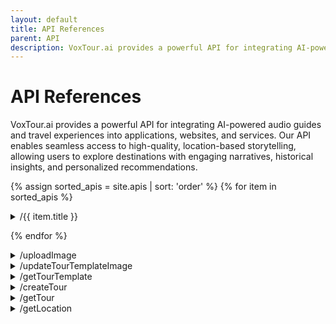 ```yaml
---
layout: default
title: API References
parent: API
description: VoxTour.ai provides a powerful API for integrating AI-powered audio guides and travel experiences into applications, websites, and services. Our API enables seamless access to high-quality, location-based storytelling, allowing users to explore destinations with engaging narratives, historical insights, and personalized recommendations.
---
```


# API References

VoxTour.ai provides a powerful API for integrating AI-powered audio guides and travel experiences into applications, websites, and services. Our API enables seamless access to high-quality, location-based storytelling, allowing users to explore destinations with engaging narratives, historical insights, and personalized recommendations.

{% assign sorted_apis = site.apis | sort: 'order' %}
{% for item in sorted_apis %}

<details>
    <summary>/{{ item.title }}</summary>
    {{item.content}}
</details>

{% endfor %}

<details>
<summary>/uploadImage</summary>
<div class="api-url-box"><span>POST</span> https://api.voxtour.ai/v1/uploadImage</div>
<div>The Upload Image API allows users to upload an image file and receive a unique image ID in response. This API supports multipart form data and requires an API key for authentication.</div>

<h3>Key Features</h3>
<ol>
<li>Upload image files using multipart form data</li>
<li>Receive a unique image ID for reference</li>
<li>Requires an API key for authentication</li>
</ol>

<h3>Example Request</h3>
<div>Uploading an image file:</div>

{% highlight http %}
POST /uploadImage
Headers:
Content-Type: multipart/form-data
{% endhighlight %}

<h3>Request Body (Form-Data)</h3>

<div class="request-vars">
    <span class="request-var-name">apiKey</span> 
    <span class="request-var-type">string</span> 
    <span class="request-var-required">Required</span>
</div>
<div class="request-vars-description">A unique authentication key required for API access. This key must be included in every request to authorize and validate usage. Obtain your API key from the VoxTour.ai Developer Portal.</div>

<div class="request-vars">
    <span class="request-var-name">file</span> 
    <span class="request-var-type">file</span> 
    <span class="request-var-required">Required</span>
</div>
<div class="request-vars-description">
    The image file to be uploaded. Supported formats: JPG, PNG, and GIF.
</div>

<h3>Example Response</h3>
Returns a unique file ID:

{% highlight json %}
{
"fileId": "a7b1ac9d-3f64-4bd5-ad84-5cf59a72045b"
}
{% endhighlight %}

</details>
<details>
<summary>/updateTourTemplateImage</summary>
<div class="api-url-box"><span>POST</span> https://api.voxtour.ai/v1/updateTourTemplateImage</div>
</details>
<details>
<summary>/getTourTemplate</summary>
<div class="api-url-box"><span>POST</span> https://api.voxtour.ai/v1/getTourTemplate</div>
</details>
<details>
<summary>/createTour</summary>
<div class="api-url-box"><span>POST</span> https://api.voxtour.ai/v1/createTour</div>
</details>
<details>
<summary>/getTour</summary>
<div class="api-url-box"><span>POST</span> https://api.voxtour.ai/v1/getTour</div>
</details>
<details>
<summary>/getLocation</summary>
<div class="api-url-box"><span>POST</span> https://api.voxtour.ai/v1/getLocation</div>
</details>